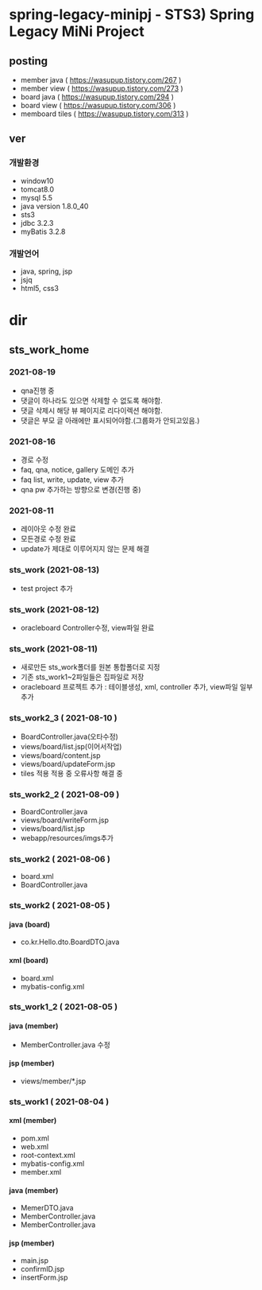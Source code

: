 # spring-legacy-minipj - STS3) Spring Legacy MiNi Project
## posting
- member java ( https://wasupup.tistory.com/267 )
- member view ( https://wasupup.tistory.com/273 )
- board java ( https://wasupup.tistory.com/294 )
- board view ( https://wasupup.tistory.com/306 )
- memboard tiles ( https://wasupup.tistory.com/313 )
## ver
### 개발환경
- window10
- tomcat8.0
- mysql 5.5
- java version 1.8.0_40
- sts3
- jdbc 3.2.3
- myBatis 3.2.8
### 개발언어
- java, spring, jsp
- jsjq
- html5, css3

# dir
## sts_work_home
### 2021-08-19
- qna진행 중
- 댓글이 하나라도 있으면 삭제할 수 없도록 해야함.
- 댓글 삭제시 해당 뷰 페이지로 리다이렉션 해야함.
- 댓글은 부모 글 아래에만 표시되어야함.(그룹화가 안되고있음.)
### 2021-08-16
- 경로 수정
- faq, qna, notice, gallery 도메인 추가
- faq list, write, update, view 추가
- qna pw 추가하는 방향으로 변경(진행 중)
### 2021-08-11
- 레이아웃 수정 완료
- 모든경로 수정 완료
- update가 제대로 이루어지지 않는 문제 해결


### sts_work (2021-08-13)
- test project 추가
### sts_work (2021-08-12)
- oracleboard Controller수정, view파일 완료
### sts_work (2021-08-11)
- 새로만든 sts_work폴더를 원본 통합폴더로 지정
- 기존 sts_work1~2파일들은 집파일로 저장
- oracleboard 프로젝트 추가 : 테이블생성, xml, controller 추가, view파일 일부 추가
### sts_work2_3 ( 2021-08-10 )
- BoardController.java(오타수정)
- views/board/list.jsp(이어서작업)
- views/board/content.jsp
- views/board/updateForm.jsp
- tiles 적용 적용 중 오류사항 해결 중
### sts_work2_2 ( 2021-08-09 )
- BoardController.java
- views/board/writeForm.jsp
- views/board/list.jsp
- webapp/resources/imgs추가
### sts_work2 ( 2021-08-06 )
- board.xml
- BoardController.java
### sts_work2 ( 2021-08-05 )
#### java (board)
- co.kr.Hello.dto.BoardDTO.java
#### xml (board)
- board.xml
- mybatis-config.xml
### sts_work1_2 ( 2021-08-05 )
#### java (member)
- MemberController.java 수정
#### jsp (member)
- views/member/*.jsp
### sts_work1 ( 2021-08-04 )
#### xml (member)
- pom.xml
- web.xml
- root-context.xml
- mybatis-config.xml
- member.xml
#### java (member)
- MemerDTO.java
- MemberController.java
- MemberController.java
#### jsp (member)
- main.jsp
- confirmID.jsp
- insertForm.jsp

